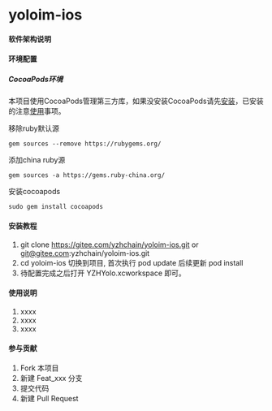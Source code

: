 # yoloim-ios
#### 软件架构说明

####  环境配置
##### CocoaPods环境

本项目使用CocoaPods管理第三方库，如果没安装CocoaPods请先[安装](#安装)，已安装的注意[使用](#使用)事项。

移除ruby默认源

```
gem sources --remove https://rubygems.org/
```

添加china ruby源

```
gem sources -a https://gems.ruby-china.org/
```

安装cocoapods

```
sudo gem install cocoapods
```

#### 安装教程

1. git clone https://gitee.com/yzhchain/yoloim-ios.git or git@gitee.com:yzhchain/yoloim-ios.git
2. cd yoloim-ios 切换到项目, 首次执行 pod update 后续更新 pod install
3. 待配置完成之后打开 YZHYolo.xcworkspace 即可。

#### 使用说明

1. xxxx
2. xxxx
3. xxxx

#### 参与贡献

1. Fork 本项目
2. 新建 Feat_xxx 分支
3. 提交代码
4. 新建 Pull Request
